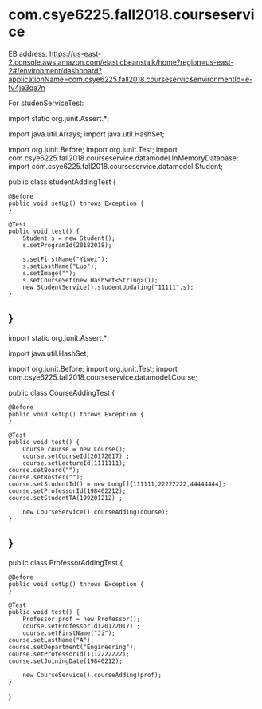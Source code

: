 # com.csye6225.fall2018.courseservice


EB address: https://us-east-2.console.aws.amazon.com/elasticbeanstalk/home?region=us-east-2#/environment/dashboard?applicationName=com.csye6225.fall2018.courseservic&environmentId=e-tv4je3qa7n



For studenServiceTest:

import static org.junit.Assert.*;

import java.util.Arrays;
import java.util.HashSet;

import org.junit.Before;
import org.junit.Test;
import com.csye6225.fall2018.courseservice.datamodel.InMemoryDatabase;
import com.csye6225.fall2018.courseservice.datamodel.Student;

public class studentAddingTest {

	@Before
	public void setUp() throws Exception {
	}

	@Test
	public void test() {
		Student s = new Student();
		s.setProgramId(20182018);
		
		s.setFirstName("Yiwei");
		s.setLastName("Luo");
		s.setImage("");
		s.setCourseSet(new HashSet<String>());
		new StudentService().studentUpdating("11111",s);
	}

}
--------------------------------------------------------------------
import static org.junit.Assert.*;

import java.util.HashSet;

import org.junit.Before;
import org.junit.Test;
import com.csye6225.fall2018.courseservice.datamodel.Course;

public class CourseAddingTest {

	@Before
	public void setUp() throws Exception {
	}

	@Test
	public void test() {
		Course course = new Course();
		course.setCourseId(20172017) ;
		course.setLectureId(1111111);
    course.setBoard("");
    course.setRoster("");
    course.setStudentId() = new Long[]{111111,22222222,44444444};
    course.setProfessorId(198402212);
    course.setStudentTA(199201212) ;
		
		new CourseService().courseAdding(course);
	}

}
------------------------------------------------------------------
public class ProfessorAddingTest {

	@Before
	public void setUp() throws Exception {
	}

	@Test
	public void test() {
		Professor prof = new Professor();
		course.setProfessorId(20172017) ;
		course.setFirstName("Ji");
    course.setLastName("A");
    course.setDepartment("Engineering");
    course.setProfessorId(1112222222);
    course.setJoiningDate(19840212);
		
		new CourseService().courseAdding(prof);
	}

}



